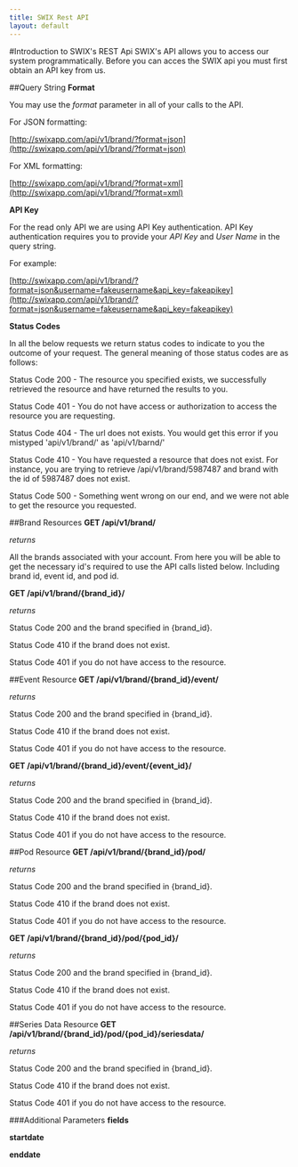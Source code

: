 ```yaml
---
title: SWIX Rest API
layout: default
---
```


#Introduction to SWIX's REST Api
SWIX's API allows you to access our system programmatically. Before you can acces the SWIX api you must first obtain an API key from us. 

##Query String
**Format**

You may use the *format* parameter in all of your calls to the API. 

For JSON formatting:

[http://swixapp.com/api/v1/brand/?format=json](http://swixapp.com/api/v1/brand/?format=json)

For XML formatting:

[http://swixapp.com/api/v1/brand/?format=xml](http://swixapp.com/api/v1/brand/?format=xml)

**API Key**

For the read only API we are using API Key authentication. API Key authentication requires you to provide your *API Key* and *User Name* in the query string. 

For example:

[http://swixapp.com/api/v1/brand/?format=json&username=fakeusername&api_key=fakeapikey](http://swixapp.com/api/v1/brand/?format=json&username=fakeusername&api_key=fakeapikey)

**Status Codes**

In all the below requests we return status codes to indicate to you the outcome of your request. The general meaning of those status codes are as follows:

Status Code 200 - The resource you specified exists, we successfully retrieved the resource and have returned the results to you.

Status Code 401 - You do not have access or authorization to access the resource you are requesting.

Status Code 404 - The url does not exists. You would get this error if you mistyped 'api/v1/brand/' as 'api/v1/barnd/'

Status Code 410 - You have requested a resource that does not exist. For instance, you are trying to retrieve /api/v1/brand/5987487 and brand with the id of 5987487 does not exist.

Status Code 500 - Something went wrong on our end, and we were not able to get the resource you requested.

##Brand Resources
**GET /api/v1/brand/**

*returns*

All the brands associated with your account. From here you will be able to get the necessary id's required to use the API calls listed below. Including brand id, event id, and pod id.

**GET /api/v1/brand/{brand_id}/**

*returns*


Status Code 200 and the brand specified in {brand_id}.

Status Code 410 if the brand does not exist.

Status Code 401 if you do not have access to the resource.

##Event Resource
**GET /api/v1/brand/{brand_id}/event/**

*returns*

Status Code 200 and the brand specified in {brand_id}.

Status Code 410 if the brand does not exist.

Status Code 401 if you do not have access to the resource.

**GET /api/v1/brand/{brand_id}/event/{event_id}/**

*returns*

Status Code 200 and the brand specified in {brand_id}.

Status Code 410 if the brand does not exist.

Status Code 401 if you do not have access to the resource.

##Pod Resource
**GET /api/v1/brand/{brand_id}/pod/**

*returns*

Status Code 200 and the brand specified in {brand_id}.

Status Code 410 if the brand does not exist.

Status Code 401 if you do not have access to the resource.

**GET /api/v1/brand/{brand_id}/pod/{pod_id}/**

*returns*

Status Code 200 and the brand specified in {brand_id}.

Status Code 410 if the brand does not exist.

Status Code 401 if you do not have access to the resource.

##Series Data Resource
**GET /api/v1/brand/{brand_id}/pod/{pod_id}/seriesdata/**


*returns*

Status Code 200 and the brand specified in {brand_id}.

Status Code 410 if the brand does not exist.

Status Code 401 if you do not have access to the resource.

###Additional Parameters
**fields**

**startdate**

**enddate**
